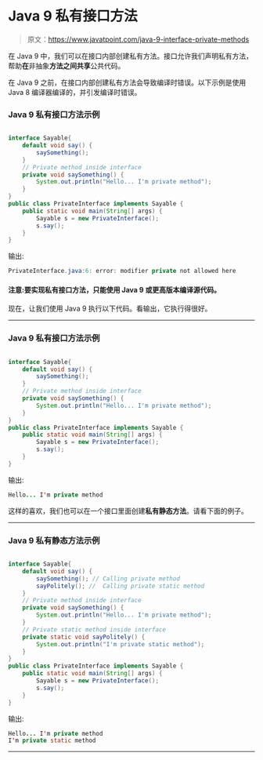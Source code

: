 # Java 9 私有接口方法

> 原文：<https://www.javatpoint.com/java-9-interface-private-methods>

在 Java 9 中，我们可以在接口内部创建私有方法。接口允许我们声明私有方法，帮助**在**非抽象**方法之间共享**公共代码。

在 Java 9 之前，在接口内部创建私有方法会导致编译时错误。以下示例是使用 Java 8 编译器编译的，并引发编译时错误。

### Java 9 私有接口方法示例

```java

interface Sayable{
	default void say() {
		saySomething();
	}
	// Private method inside interface
	private void saySomething() {
		System.out.println("Hello... I'm private method");
	}
}
public class PrivateInterface implements Sayable {
	public static void main(String[] args) {
		Sayable s = new PrivateInterface();
		s.say();
	}
}

```

输出:

```java
PrivateInterface.java:6: error: modifier private not allowed here

```

#### 注意:要实现私有接口方法，只能使用 Java 9 或更高版本编译源代码。

现在，让我们使用 Java 9 执行以下代码。看输出，它执行得很好。

* * *

### Java 9 私有接口方法示例

```java

interface Sayable{
	default void say() {
		saySomething();
	}
	// Private method inside interface
	private void saySomething() {
		System.out.println("Hello... I'm private method");
	}
}
public class PrivateInterface implements Sayable {
	public static void main(String[] args) {
		Sayable s = new PrivateInterface();
		s.say();
	}
}

```

输出:

```java
Hello... I'm private method

```

这样的喜欢，我们也可以在一个接口里面创建**私有静态方法**。请看下面的例子。

* * *

### Java 9 私有静态方法示例

```java

interface Sayable{
	default void say() {
		saySomething(); // Calling private method
		sayPolitely(); //  Calling private static method
	}
	// Private method inside interface
	private void saySomething() {
		System.out.println("Hello... I'm private method");
	}
	// Private static method inside interface
	private static void sayPolitely() {
		System.out.println("I'm private static method");
	}
}
public class PrivateInterface implements Sayable {
	public static void main(String[] args) {
		Sayable s = new PrivateInterface();
		s.say();
	}
}

```

输出:

```java
Hello... I'm private method
I'm private static method

```

* * *